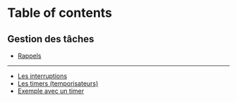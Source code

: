 # Table of contents

## Gestion des tâches

* [Rappels](README.md)

***

* [Les interruptions](les-interruptions.md)
* [Les timers (temporisateurs)](les-timers-temporisateurs.md)
* [Exemple avec un timer](exemple-avec-un-timer.md)
